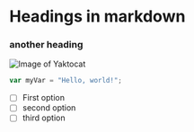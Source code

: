 # Headings in markdown 
### another heading 
![Image of Yaktocat](https://octodex.github.com/images/yaktocat.png)

``` javascript
var myVar = "Hello, world!";
```

- [ ] First option
- [ ] second option 
- [ ] third option 
